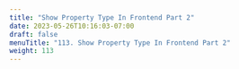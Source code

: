```yaml
---
title: "Show Property Type In Frontend Part 2"
date: 2023-05-26T10:16:03-07:00
draft: false
menuTitle: "113. Show Property Type In Frontend Part 2"
weight: 113
---
```


